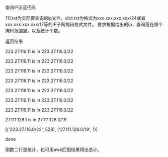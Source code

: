 查询IP示范代码

111.txt为实际要查询的ip文件，dict.txt为格式为xxx.xxx.xxx.xxx/24或者xxx.xxx.xxx.xxx/17等的IP子网掩码格式文件。
要求根据给出的ip，查询落在哪个掩码范围里，以及统计个数。

返回结果

223.27.116.11 is in 223.27.116.0/22

223.27.116.11 is in 223.27.116.0/22

223.27.116.11 is in 223.27.116.0/22

223.27.116.11 is in 223.27.116.0/22

223.27.116.11 is in 223.27.116.0/22

223.27.116.11 is in 223.27.116.0/22

223.27.116.11 is in 223.27.116.0/22

27.111.128.1 is in 27.111.128.0/19

[('223.27.116.0/22', 528), ('27.111.128.0/19', 1)]

done

倒数二行是统计，也可用awk匹配结果得出总计。
